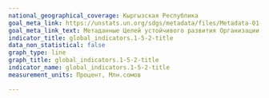 ```yaml
---
national_geographical_coverage: Кыргызская Республика
goal_meta_link: https://unstats.un.org/sdgs/metadata/files/Metadata-01-05-02.pdf
goal_meta_link_text: Метаданные Целей устойчивого развития Организации Объединённых Наций (pdf 894kB)
indicator_title: global_indicators.1-5-2-title
data_non_statistical: false
graph_type: line
graph_title: global_indicators.1-5-2-title
indicator_name: global_indicators.1-5-2-title
measurement_units: Процент, Млн.сомов

---
```


